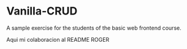 # Vanilla-CRUD

A sample exercise for the students of the basic web frontend course.


Aqui mi colaboracion al README ROGER